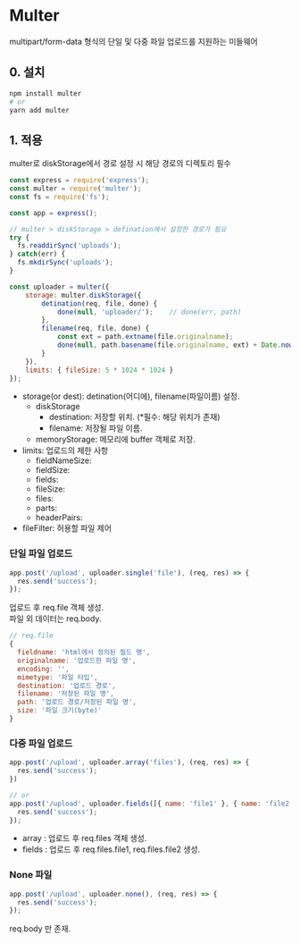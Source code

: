 # Multer
multipart/form-data 형식의 단일 및 다중 파일 업로드를 지원하는 미들웨어

## 0. 설치
```bash
npm install multer
# or 
yarn add multer
```

## 1. 적용

multer로 diskStorage에서 경로 설정 시 해당 경로의 디렉토리 필수  

```javascript
const express = require('express');
const multer = require('multer');
const fs = require('fs');

const app = express();

// multer > diskStorage > defination에서 설정한 경로가 필요
try {
  fs.readdirSync('uploads');
} catch(err) {
  fs.mkdirSync('uploads');
}

const uploader = multer({
    storage: multer.diskStorage({
        detination(req, file, done) {
            done(null, 'uploader/');    // done(err, path)
        },
        filename(req, file, done) {
            const ext = path.extname(file.originalname);
            done(null, path.basename(file.originalname, ext) + Date.now() + ext);
        }
    }),
    limits: { fileSize: 5 * 1024 * 1024 }
});

```

- storage(or dest): detination(어디에), filename(파일이름) 설정.
  - diskStorage
    - destination: 저장할 위치. (*필수: 해당 위치가 존재)
    - filename: 저장될 파일 이름.
  - memoryStorage: 메모리에 buffer 객체로 저장.
- limits: 업로드의 제한 사항
  - fieldNameSize: 
  - fieldSize: 
  - fields: 
  - fileSize: 
  - files: 
  - parts: 
  - headerPairs: 
- fileFilter: 허용할 파일 제어

### 단일 파일 업로드

```javascript
app.post('/upload', uploader.single('file'), (req, res) => {
  res.send('success');
});
```

업로드 후 req.file 객체 생성.  
파일 외 데이터는 req.body.

```javascript
// req.file
{
  fieldname: 'html에서 정의된 필드 명',
  originalname: '업로드한 파일 명',
  encoding: '',
  mimetype: '파일 타입',
  destination: '업로드 경로',
  filename: '저장된 파일 명',
  path: '업로드 경로/저장된 파일 명',
  size: '파일 크기(byte)'
}
```

### 다중 파일 업로드

```javascript
app.post('/upload', uploader.array('files'), (req, res) => {
  res.send('success');
})

// or
app.post('/upload', uploader.fields([{ name: 'file1' }, { name: 'file2' }]), (req, res) => {
  res.send('success');
});
```

- array : 업로드 후 req.files 객체 생성.
- fields : 업로드 후 req.files.file1, req.files.file2 생성.

### None 파일

```javascript
app.post('/upload', uploader.none(), (req, res) => {
  res.send('success');
});
```

req.body 만 존재.